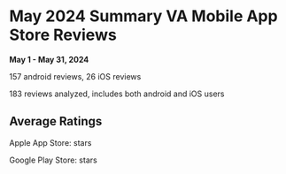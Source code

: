 # May 2024 Summary VA Mobile App Store Reviews
**May 1 - May 31, 2024**

157 android reviews, 26 iOS reviews

183 reviews analyzed, includes both android and iOS users

## Average Ratings
Apple App Store:  stars

Google Play Store: stars
